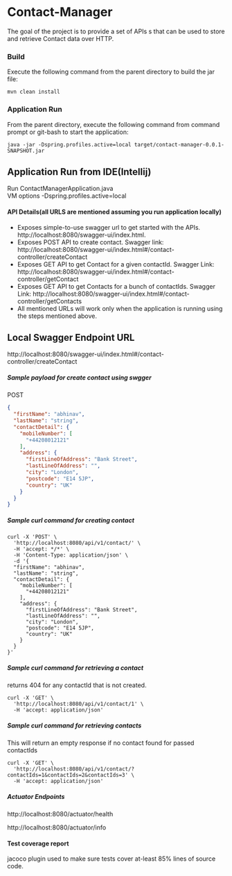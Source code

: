 # Contact-Manager

The goal of the project is to provide a set of APIs s that can be used to store and retrieve Contact data over HTTP.

### Build
Execute the following command from the parent directory to build the jar file:
```
mvn clean install
```
### Application Run
From the parent directory, execute the following command from command prompt or git-bash to start the application:
```
java -jar -Dspring.profiles.active=local target/contact-manager-0.0.1-SNAPSHOT.jar
```

## Application Run from IDE(Intellij)
Run ContactManagerApplication.java  
VM options  -Dspring.profiles.active=local
 

#### API Details(all URLS are mentioned assuming you run application locally)

* Exposes simple-to-use swagger url to get started with the APIs. http://localhost:8080/swagger-ui/index.html.
* Exposes POST API to create contact. Swagger link: http://localhost:8080/swagger-ui/index.html#/contact-controller/createContact 
* Exposes GET API to get Contact for a given contactId. Swagger Link: http://localhost:8080/swagger-ui/index.html#/contact-controller/getContact
* Exposes GET API to get Contacts for a bunch of contactIds. Swagger Link: http://localhost:8080/swagger-ui/index.html#/contact-controller/getContacts
* All mentioned URLs will work only when the application is running using the steps mentioned above.

##
## Local Swagger Endpoint URL
http://localhost:8080/swagger-ui/index.html#/contact-controller/createContact

##### Sample payload for create contact using swgger
POST
````json
{
  "firstName": "abhinav",
  "lastName": "string",
  "contactDetail": {
    "mobileNumber": [
      "+44208012121"
    ],
    "address": {
      "firstLineOfAddress": "Bank Street",
      "lastLineOfAddress": "",
      "city": "London",
      "postcode": "E14 5JP",
      "country": "UK"
    }
  }
}
````
##### Sample curl command for creating contact
````shell script
curl -X 'POST' \
  'http://localhost:8080/api/v1/contact/' \
  -H 'accept: */*' \
  -H 'Content-Type: application/json' \
  -d '{
  "firstName": "abhinav",
  "lastName": "string",
  "contactDetail": {
    "mobileNumber": [
      "+44208012121"
    ],
    "address": {
      "firstLineOfAddress": "Bank Street",
      "lastLineOfAddress": "",
      "city": "London",
      "postcode": "E14 5JP",
      "country": "UK"
    }
  }
}'
````

##### Sample curl command for retrieving a contact
returns 404 for any contactId that is not created.
````shell script
curl -X 'GET' \
  'http://localhost:8080/api/v1/contact/1' \
  -H 'accept: application/json'

````

##### Sample curl command for retrieving contacts
This will return an empty response if no contact found for passed contactIds
````shell script
curl -X 'GET' \
  'http://localhost:8080/api/v1/contact/?contactIds=1&contactIds=2&contactIds=3' \
  -H 'accept: application/json'
````
##### Actuator Endpoints
http://localhost:8080/actuator/health

http://localhost:8080/actuator/info

#### Test coverage report

jacoco plugin used to make sure tests cover at-least 85% lines of source code.


